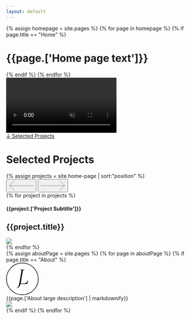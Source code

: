 ```yaml
---
layout: default
---
```


<div class="video-wrapper">
  <div class="intro-text">
  {% assign homepage = site.pages %}
  {% for page in homepage %}
    {% if page.title == "Home" %}
      <h1>{{page.['Home page text']}}</h1>
    {% endif %}
  {% endfor %}
  </div>
  <video class="header-video" loop autoplay playsinline muted>
    <source src="assets/8AB2CF44-6F93-4AFA-B234-B426B1EFACA2-8B1A92F4-464C-4397-9D4D-ADBDEED8D61C.mp4" type="video/mp4">
  </video>
  <div class="selected-work-label">
    <span>
      <a href="#projects">↓ Selected Projects</a>
    </span>
  </div>
</div>
<div id="projects" class="jl-wrapper jl-carousel-wrapper">
  <div class="jl-projects">
    <div class="intro-text">
    <h1>Selected Projects</h1>
    <!--
    {% assign homepage = site.pages %}
    {% for page in homepage %}
      {% if page.title == "Home" %}
        <h1>{{page.['Home page text']}}</h1>
      {% endif %}
    {% endfor %}-->
    </div>
    {% assign projects = site.home-page | sort:"position" %}
    <div class="carousel-control-wrapper">
      <button class="prev"><svg width="66" height="30" viewBox="0 0 66 30" fill="none" xmlns="http://www.w3.org/2000/svg"><path stroke="#000" stroke-opacity=".5" d="M66 15.119H1M14.998 28.71 1.143 14.855 14.998 1"/></svg></button>
      <button class="next"><svg width="66" height="30" viewBox="0 0 66 30" fill="none" xmlns="http://www.w3.org/2000/svg"><path stroke="#000" stroke-opacity=".5" d="M0 15.12h65M51.002 28.71l13.855-13.855L51.002 1"/></svg></button>
    </div>
    <div class="siema">
      {% for project in projects %}
        <div class="project-card uk-animation-fade">
          <a href="{{project.url}}"></a>
          <div class="project-card-title-wrapper">
            <div class="project-subtitle">
              <h4>{{project.['Project Subtitle']}}</h4>
            </div>
            <div class="project-title">
              <h2>{{project.title}}</h2>
            </div>
          </div>
          <div class="project-card-image-wrapper">
            <img src="{{project.Image}}">
          </div>
        </div>
      {% endfor %}
    </div>
  </div>
</div>
<div class="jl-about-wrapper">
  <div class="jl-about">
    {% assign aboutPage = site.pages %}
      {% for page in aboutPage %}
        {% if page.title == "About" %}
          <div uk-scrollspy="cls:uk-animation-fade" class="flex box eighty">
              <div class="jld-logo-about">
                <svg width="88" height="88" viewBox="0 0 88 88" fill="none" xmlns="http://www.w3.org/2000/svg"><circle cx="44" cy="44" r="43.25" fill="#fff" stroke="#000" stroke-width="1.5"/><path d="M29.04 69.793c-.083 0-.181-.095-.283-.282-.102-.187-.115-.325-.031-.408 1.882-1.13 3.378-2.835 4.487-5.115 1.11-2.28 1.999-5.219 2.667-8.819l5.587-31.634c.113-.643.174-1.293.182-1.946 0-.96-.283-1.598-.849-1.915-.565-.316-1.643-.473-3.232-.47-.083 0-.125-.126-.125-.376 0-.251.042-.376.125-.376l2.573.061c1.59.085 2.846.127 3.766.126 1.13 0 2.49-.042 4.08-.126l2.448-.061c.125 0 .182.125.182.376 0 .25-.064.376-.182.376-1.338 0-2.343.126-3.012.378a2.765 2.765 0 0 0-1.506 1.286c-.337.606-.61 1.536-.818 2.793L39.83 53.474c-.627 3.307-1.36 5.964-2.196 7.97-.837 2.008-1.927 3.65-3.27 4.928-1.339 1.276-3.095 2.417-5.27 3.42h-.054Z" fill="#000"/><path d="M59.225 48.113a.61.61 0 0 0-.378-.095c-.167 0-.25.044-.25.126-1.006 2.721-2.272 4.793-3.798 6.215-1.526 1.422-3.44 2.133-5.743 2.133h-6.339a11.522 11.522 0 0 1-1.806-.118c-.557-.09-.846-.182-1.144-.353-1.032-.623-1.203-2.14-1.332-3.29-.172-1.526.067-2.238-.062-2.267-.377-.082-1.291 6.275-1.202 6.655a1.908 1.908 0 0 1 .041.567h19.126a.896.896 0 0 0 .66-.22c.188-.2.308-.455.345-.727.192-1.359 2.498-8.246 1.882-8.626Z" fill="#000"/></svg>
              </div>
            <span class="h1">
              {{page.['About large description'] | markdownify}}
            </span>
            <div class="image">
              <img src="{{page.['About Home Image']}}">
            </div>
          </div>
        {% endif %}
      {% endfor %}
  </div>
</div>
